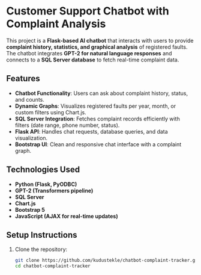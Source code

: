 # Customer Support Chatbot with Complaint Analysis

This project is a **Flask-based AI chatbot** that interacts with users to provide **complaint history, statistics, and graphical analysis** of registered faults. The chatbot integrates **GPT-2 for natural language responses** and connects to a **SQL Server database** to fetch real-time complaint data.

## Features
- **Chatbot Functionality**: Users can ask about complaint history, status, and counts.
- **Dynamic Graphs**: Visualizes registered faults per year, month, or custom filters using Chart.js.
- **SQL Server Integration**: Fetches complaint records efficiently with filters (date range, phone number, status).
- **Flask API**: Handles chat requests, database queries, and data visualization.
- **Bootstrap UI**: Clean and responsive chat interface with a complaint graph.

## Technologies Used
- **Python (Flask, PyODBC)**
- **GPT-2 (Transformers pipeline)**
- **SQL Server**
- **Chart.js**
- **Bootstrap 5**
- **JavaScript (AJAX for real-time updates)**

## Setup Instructions
1. Clone the repository:
   ```bash
   git clone https://github.com/kudustekle/chatbot-complaint-tracker.git
   cd chatbot-complaint-tracker
